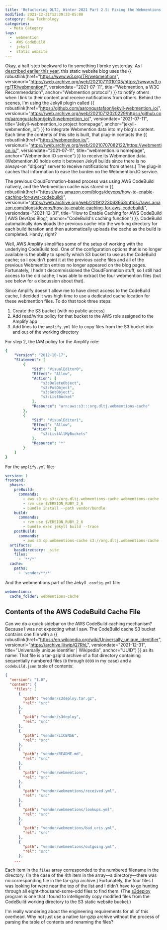 ```yaml
---
title: 'Refactoring DLTJ, Winter 2021 Part 2.5: Fixing the Webmentions Cache'
modified: 2021-12-31T12:39:33-05:00
category: Raw Technology
categories:
  - Meta Category
tags:
  -  webmention
  -  AWS CodeBuild
  -  jekyll
  -  static website
---
```

Okay, a half-step backward to fix something I broke yesterday. 
As I [described earlier this year](https://dltj.org/article/dltj-with-webmention/), this static website blog uses the {{ robustlink(href="https://www.w3.org/TR/webmention/", versionurl="https://web.archive.org/web/20210711010105/https://www.w3.org/TR/webmention/", versiondate="2021-07-11", title="Webmention, a W3C Recommendation", anchor="Webmention protocol") }} to notify others when I link to their content and receive notifications from others. 
Behind the scenes, I'm using the Jekyll plugin called {{ robustlink(href="https://github.com/aarongustafson/jekyll-webmention_io/", versionurl="https://web.archive.org/web/20210712020229/https://github.com/aarongustafson/jekyll-webmention_io/", versiondate="2021-07-11", title="Jekyll-webmention_io project homepage", anchor="jekyll-webmention_io") }} to integrate Webmention data into my blog's content. 
Each time the contents of this site is built, that plug-in contacts the {{ robustlink(href="https://webmention.io/", versionurl="https://web.archive.org/web/20210707082122/https://webmention.io/", versiondate="2021-07-11", title="webmention.io homepage", anchor="Webmention.IO service") }} to receive its Webmention data. 
(Webmention.IO holds onto it between Jekyll builds since there is no always-on "dltj.org" server to receive notifications from others.) 
The plug-in caches that information to ease the burden on the Webmention.IO service.

The previous CloudFormation-based process was using AWS CodeBuild natively, and the Webmention cache was stored in {{ robustlink(href="https://aws.amazon.com/blogs/devops/how-to-enable-caching-for-aws-codebuild/", versionurl="https://web.archive.org/web/20191223063653/https://aws.amazon.com/blogs/devops/how-to-enable-caching-for-aws-codebuild/", versiondate="2021-12-31", title="How to Enable Caching for AWS CodeBuild | AWS DevOps Blog", anchor="CodeBuild's caching function") }}.
CodeBuild automatically downloads the previous cache into the working directory for each build iteration and then automatically uploads the cache as the build is completed. 
Handy, right?

Well, AWS Amplify simplifies some of the setup of working with the underlying CodeBuild tool. 
One of the configuration options that is no longer available is the ability to specify which S3 bucket to use as the CodeBuild cache; so I couldn't point it at the previous cache files and all of the previous Webmention entries no longer appeared on the blog pages. 
Fortunately, I hadn't decommissioned the CloudFormation stuff, so I still had access to the old cache; I was able to extract the four webmention files (but see below for a discussion about that).

Since Amplify doesn't allow me to have direct access to the CodeBuild cache, I decided it was high time to use a dedicated cache location for these webmention files. 
To do that took three steps:
1. Create the S3 bucket (with no public access)
2. Add read/write policy for that bucket to the AWS role assigned to the Amplify app
3. Add lines to the `amplify.yml` file to copy files from the S3 bucket into and out of the working directory

For step 2, the IAM policy for the Amplify role:
```yaml
{
    "Version": "2012-10-17",
    "Statement": [
        {
            "Sid": "VisualEditor0",
            "Effect": "Allow",
            "Action": [
                "s3:DeleteObject",
                "s3:PutObject",
                "s3:GetObject",
                "s3:ListBucket"
            ],
            "Resource": "arn:aws:s3:::org.dltj.webmentions-cache"
        },
        {
            "Sid": "VisualEditor1",
            "Effect": "Allow",
            "Action": [
                "s3:ListAllMyBuckets"
            ],
            "Resource": "*"
        }
    ]
}
```

For the `amplify.yml` file:

```yaml
version: 1
frontend:
  phases:
    preBuild:
      commands:
        - aws s3 cp s3://org.dltj.webmentions-cache webmentions-cache --recursive
        - rvm use $VERSION_RUBY_2_6
        - bundle install --path vendor/bundle
    build:
      commands:
        - rvm use $VERSION_RUBY_2_6
        - bundle exec jekyll build --trace
    postBuild:
      commands:
        - aws s3 cp webmentions-cache s3://org.dltj.webmentions-cache --recursive
  artifacts:
    baseDirectory: _site
    files:
      - '**/*'
  cache:
    paths:
      - 'vendor/**/*'
```

And the webmentions part of the Jekyll `_config.yml` file:

```yaml
webmentions:
  cache_folder: webmentions-cache
```

## Contents of the AWS CodeBuild Cache File
Can we do a quick sidebar on the AWS CodeBuild caching mechanism? 
Because I was not expecting what I saw.
The CodeBuild cache S3 bucket contains one file with a {{ robustlink(href="https://en.wikipedia.org/wiki/Universally_unique_identifier", versionurl="https://archive.li/wip/Q7RhL", versiondate="2021-12-31", title="Universally unique identifier | Wikipedia", anchor="UUID") }} as its name. 
That file is a tar-gzip'd archive of a flat directory containing sequentially numbered files (`0` through `8099` in my case) and a `codebuild.json` table of contents:

```json
{
  "version": "1.0",
  "content": {
    "files": [
      {
        "path": "vendor/s3deploy.tar.gz",
        "rel": "src"
      },
      {
        "path": "vendor/s3deploy",
        "rel": "src"
      },
      {
        "path": "vendor/LICENSE",
        "rel": "src"
      },
      {
        "path": "vendor/README.md",
        "rel": "src"
      },
      {
        "path": "vendor/webmentions",
        "rel": "src"
      },
      {
        "path": "vendor/webmentions/received.yml",
        "rel": "src"
      },
      {
        "path": "vendor/webmentions/lookups.yml",
        "rel": "src"
      },
      {
        "path": "vendor/webmentions/bad_uris.yml",
        "rel": "src"
      },
      {
        "path": "vendor/webmentions/outgoing.yml",
        "rel": "src"
      },
    ...
```

Each item in the `files` array corresponded to the numbered filename in the directory. 
(In the case of the 4th item in the array—a directory—there was no corresponding file in the tar-gzip archive.) 
Fortunately, the four files I was looking for were near the top of the list and I didn't have to go hunting through all eight-thousand-some-odd files to find them.
(The [s3deploy](https://github.com/dltj/s3deploy) program is one that I found to intelligently copy modified files from the CodeBuild working directory to the S3 static website bucket.)

I'm really wondering about the engineering requirements for all of this overhead. 
Why not just use a native tar-gzip archive without the process of parsing the table of contents and renaming the files?